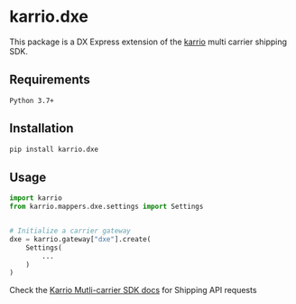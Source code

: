 
# karrio.dxe

This package is a DX Express extension of the [karrio](https://pypi.org/project/karrio) multi carrier shipping SDK.

## Requirements

`Python 3.7+`

## Installation

```bash
pip install karrio.dxe
```

## Usage

```python
import karrio
from karrio.mappers.dxe.settings import Settings


# Initialize a carrier gateway
dxe = karrio.gateway["dxe"].create(
    Settings(
        ...
    )
)
```

Check the [Karrio Mutli-carrier SDK docs](https://docs.karrio.io) for Shipping API requests
